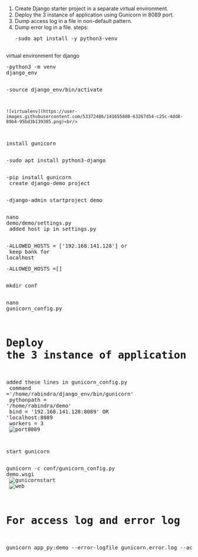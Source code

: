  1. Create Django starter project in a separate virtual environment.
 2. Deploy the 3 instance of application using Gunicorn in 8089 port.
 3. Dump access log in a file in non-default pattern.
 4. Dump error log in a file.
 steps:<br/>
    <pre>-sudo apt install -y python3-venv<br/>
 virtual environment for django<br/>
    <pre>-python3 -m venv django_env<br/>
    <pre>-source django_env/bin/activate<br/>
    
    ![virtualenv](https://user-images.githubusercontent.com/53372486/141655880-63267d54-c25c-4dd8-89b4-95bd3b139385.png)<br/>

 install gunicorn<br/>
    <pre>-sudo apt install python3-django<br/>
    <pre>-pip install gunicorn<br/>
 create django-demo project<br/>
    <pre>-django-admin startproject demo<br/>
    <pre>nano demo/demo/settings.py<br/>
 added host ip in settings.py<br/>
    <pre>-ALLOWED_HOSTS = ['192.168.141.128'] 
    or <br/>
    keep bank for localhost
    <pre>-ALLOWED_HOSTS =[]
    <br/>
    <pre>mkdir conf<br/>
    <pre>nano gunicorn_config.py<br/>
# Deploy the 3 instance of application using Gunicorn in 8089 port.
added these lines in gunicorn_config.py<br/>
    command ='/home/rabindra/django_env/bin/gunicorn'<br/>
    pythonpath = '/home/rabindra/demo'<br/>
    bind = '192.168.141.128:8089' OR 'localhost:8089<br/>
    workers = 3<br/>
   ![port8089](https://user-images.githubusercontent.com/53372486/141655924-7e2255bc-61a6-4662-a70a-93a3dd1bea3c.png)<br/>

start gunicorn<br/>
    <pre>gunicorn -c conf/gunicorn_config.py demo.wsgi<br/>
 ![gunicornstart](https://user-images.githubusercontent.com/53372486/141655901-7184a3fa-7df2-4e04-9e93-48dcad527086.png)<br/>
 ![web](https://user-images.githubusercontent.com/53372486/141655898-f7ee9169-ebb5-4dd8-9d59-fcb4d73ce8cd.png)<br/>

# For access log and error log
<pre>gunicorn app_py:demo --error-logfile gunicorn.error.log --access-logfile gunicorn.log --capture-output<br/>